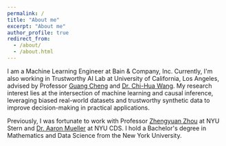 ```yaml
---
permalink: /
title: "About me"
excerpt: "About me"
author_profile: true
redirect_from: 
  - /about/
  - /about.html
---
```


I am a Machine Learning Engineer at Bain & Company, Inc. Currently, I'm also working in Trustworthy AI Lab at University of California, Los Angeles, advised by Professor [Guang Cheng](https://faculty.stat.ucla.edu/guangcheng/index.html) and [Dr. Chi-Hua Wang](https://sites.google.com/view/chihuawang/home?authuser=0). My research interest lies at the intersection of machine learning and causal inference, leveraging biased real-world datasets and trustworthy synthetic data to improve decision-making in practical applications.

Previously, I was fortunate to work with Professor [Zhengyuan Zhou](https://pages.stern.nyu.edu/~zzhou/?_ga=2.64139943.965706804.1716675147-130836925.1712167643) at NYU Stern and [Dr. Aaron Mueller](https://aaronmueller.github.io/) at NYU CDS. I hold a Bachelor's degree in Mathematics and Data Science from the New York University.